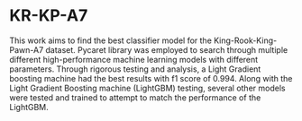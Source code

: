 # KR-KP-A7
This work aims to find the best classifier model for the King-Rook-King-Pawn-A7 dataset. Pycaret library was employed to search through multiple different high-performance machine learning models with different parameters. Through rigorous testing and analysis, a Light Gradient boosting machine had the best results with f1 score of 0.994. Along with the Light Gradient Boosting machine (LightGBM) testing, several other models were tested and trained to attempt to match the performance of the LightGBM.
